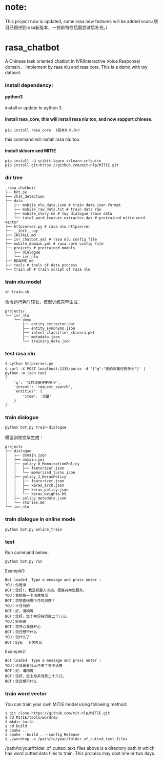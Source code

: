 # note:
This project now is updated, some rasa new features will be added soon.(项目已跟进到rasa新版本，一些新特性后面尝试后补充。)

# rasa_chatbot
A Chinese task oriented chatbot in  IVR(Interactive Voice Response) domain， Implement by rasa nlu and rasa core. This is a demo with toy dataset.

### install dependency:

#### python3
install or update to python 3

#### install rasa_core, this will install rasa nlu too, and now support chinese.
```
pip install rasa_core  (版本0.9.0+)
```
this command will install rasa nlu too.

#### install sklearn and MITIE

```
pip install -U scikit-learn sklearn-crfsuite
pip install git+https://github.com/mit-nlp/MITIE.git
```

### dir tree
```
_rasa_chatbot/
├── bot.py
├── chat_detection
├── data
│   ├── mobile_nlu_data.json # train data json format
│   ├── mobile_raw_data.txt # train data raw
│   ├── mobile_story.md # toy dialogue train data 
│   └── total_word_feature_extractor.dat # pretrained mitie word vector
├── httpserver.py # rasa nlu httpserver
├── __init__.py
├── INSTALL.md
├── ivr_chatbot.yml # rasa nlu config file
├── mobile_domain.yml # rasa core config file
├── projects # pretrained models
│   ├── dialogue
│   └── ivr_nlu
├── README.md
├── tools # tools of data process
└── train.sh # train script of rasa nlu

```

### train nlu model
```bash
sh train.sh
```
命令运行耗时较长，模型训练完毕生成：
```
projects/
└── ivr_nlu
    └── demo
        ├── entity_extractor.dat
        ├── entity_synonyms.json
        ├── intent_classifier_sklearn.pkl
        ├── metadata.json
        └── training_data.json

```
### test rasa nlu
```
$ python httpserver.py
$ curl -X POST localhost:1235/parse -d '{"q":"我的流量还剩多少"}' | python -m json.tool
{
    'q': '我的流量还剩多少', 
    'intent': 'request_search', 
    'entities': {
        'item': '流量'
    }
}

```

### train dialogue
```bash
python bot.py train-dialogue
```
模型训练完毕生成：

```
projects
├── dialogue
│   ├── domain.json
│   ├── domain.yml
│   ├── policy_0_MemoizationPolicy
│   │   ├── featurizer.json
│   │   └── memorized_turns.json
│   ├── policy_1_KerasPolicy
│   │   ├── featurizer.json
│   │   ├── keras_arch.json
│   │   ├── keras_policy.json
│   │   └── keras_weights.h5
│   ├── policy_metadata.json
│   └── stories.md
└── ivr_nlu
```

### train dialogue in online mode
```
python bot.py online_train
```

### test
Run command below:
```bash
python bot.py run
```
Example1:
```
Bot loaded. Type a message and press enter : 
YOU：你是谁
BOT：您好!，我是机器人小热，很高兴为您服务。
YOU：我想看一下消费情况
BOT：您想查询哪个月的消费？
YOU：十月份的
BOT：好，请稍等
BOT：您好，您十月份共消费二十八元。
YOU：好谢谢
BOT：您开心我就开心
BOT：您还想干什么
YOU：没什么了
BOT：Bye， 下次再见

```
Example2:
```
Bot loaded. Type a message and press enter : 
YOU：给我看看我上月用了多少话费
BOT：好，请稍等
BOT：您好，您上月共消费二十八元。
BOT：您还想干什么

```

### train word vector

You can train your own MITIE model using following method:
```
$ git clone https://github.com/mit-nlp/MITIE.git
$ cd MITIE/tools/wordrep
$ mkdir build
$ cd build
$ cmake ..
$ cmake --build . --config Release
$ ./wordrep -e /path/to/your/folder_of_cutted_text_files
```
/path/to/your/folder_of_cutted_text_files above is a directory path in which has word cutted data files to train. This process may cost one or two days.

